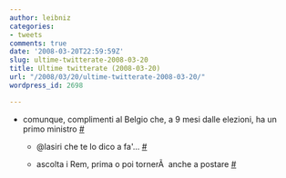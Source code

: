```yaml
---
author: leibniz
categories:
- tweets
comments: true
date: '2008-03-20T22:59:59Z'
slug: ultime-twitterate-2008-03-20
title: Ultime twitterate (2008-03-20)
url: "/2008/03/20/ultime-twitterate-2008-03-20/"
wordpress_id: 2698

---
```

* comunque, complimenti al Belgio che, a 9 mesi dalle elezioni, ha un primo ministro [#](https://twitter.com/leibniz/statuses/774466842)

	
  * @lasiri che te lo dico a fa'... [#](https://twitter.com/leibniz/statuses/774604294)

	
  * ascolta i Rem, prima o poi tornerÃ  anche a postare [#](https://twitter.com/leibniz/statuses/774632426)



